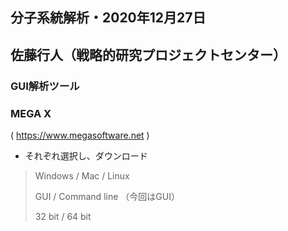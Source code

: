 ## 分子系統解析・2020年12月27日

## 佐藤行人（戦略的研究プロジェクトセンター）

### GUI解析ツール

### MEGA X

( https://www.megasoftware.net )

- それぞれ選択し、ダウンロード

> Windows / Mac / Linux
> 
> GUI / Command line
> （今回はGUI）
> 
> 32 bit / 64 bit
